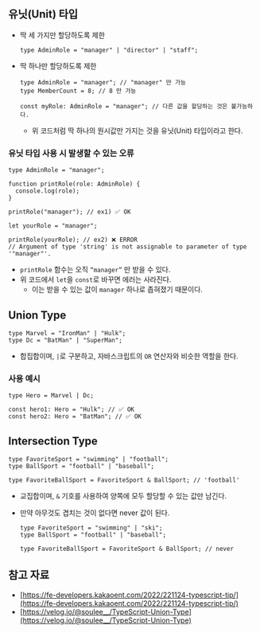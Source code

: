 ## 유닛(Unit) 타입

- 딱 세 가지만 할당하도록 제한
    
    ```tsx
    type AdminRole = "manager" | "director" | "staff";
    ```
    
- 딱 하나만 할당하도록 제한
    
    ```tsx
    type AdminRole = "manager"; // "manager" 만 가능
    type MemberCount = 8; // 8 만 가능
    
    const myRole: AdminRole = "manager"; // 다른 값을 할당하는 것은 불가능하다.
    ```
    
    - 위 코드처럼 딱 하나의 원시값만 가지는 것을 유닛(Unit) 타입이라고 한다.

### 유닛 타입 사용 시 발생할 수 있는 오류

```tsx
type AdminRole = "manager";

function printRole(role: AdminRole) {
  console.log(role);
}

printRole("manager"); // ex1) ✅ OK

let yourRole = "manager";

printRole(yourRole); // ex2) ❌ ERROR
// Argument of type 'string' is not assignable to parameter of type '"manager"'.
```

- `printRole` 함수는 오직 `“manager”` 만 받을 수 있다.
- 위 코드에서 `let`을 `const`로 바꾸면 에러는 사라진다.
    - 이는 받을 수 있는 값이 `manager` 하나로 좁혀졌기 때문이다.

## Union Type

```tsx
type Marvel = "IronMan" | "Hulk";
type Dc = "BatMan" | "SuperMan";
```

- 합집합이며, `|`로 구분하고, 자바스크립트의 `OR` 연산자와 비슷한 역할을 한다.

### 사용 예시

```tsx
type Hero = Marvel | Dc;

const hero1: Hero = "Hulk"; // ✅ OK
const hero2: Hero = "BatMan"; // ✅ OK
```

## Intersection Type

```tsx
type FavoriteSport = "swimming" | "football";
type BallSport = "football" | "baseball";

type FavoriteBallSport = FavoriteSport & BallSport; // 'football'
```

- 교집합이며, `&` 기호를 사용하여 양쪽에 모두 할당할 수 있는 값만 남긴다.
- 만약 아무것도 겹치는 것이 없다면 never 값이 된다.
    
    ```tsx
    type FavoriteSport = "swimming" | "ski";
    type BallSport = "football" | "baseball";
    
    type FavoriteBallSport = FavoriteSport & BallSport; // never
    ```
    

## 참고 자료

- [https://fe-developers.kakaoent.com/2022/221124-typescript-tip/](https://fe-developers.kakaoent.com/2022/221124-typescript-tip/)
- [https://velog.io/@soulee__/TypeScript-Union-Type](https://velog.io/@soulee__/TypeScript-Union-Type)